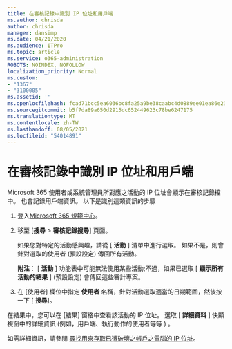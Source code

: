 ```yaml
---
title: 在審核記錄中識別 IP 位址和用戶端
ms.author: chrisda
author: chrisda
manager: dansimp
ms.date: 04/21/2020
ms.audience: ITPro
ms.topic: article
ms.service: o365-administration
ROBOTS: NOINDEX, NOFOLLOW
localization_priority: Normal
ms.custom:
- "1367"
- "3100005"
ms.assetid: ''
ms.openlocfilehash: fcad71bcc5ea6036bc8fa25a9be38caabc4d0889ee01ea86e23065333d5fce0a
ms.sourcegitcommit: b5f7da89a650d2915dc652449623c78be6247175
ms.translationtype: MT
ms.contentlocale: zh-TW
ms.lasthandoff: 08/05/2021
ms.locfileid: "54014891"
---
```

# <a name="identify-ip-address-and-client-in-audit-logs"></a>在審核記錄中識別 IP 位址和用戶端

Microsoft 365 使用者或系統管理員所對應之活動的 IP 位址會顯示在審核記錄檔中。 也會記錄用戶端資訊。 以下是識別這類資訊的步驟

1. 登入[Microsoft 365 規範中心](https://protection.office.com/)。

2. 移至 [**搜尋**  >  **審核記錄搜尋**] 頁面。

   如果您對特定的活動感興趣，請從 [ **活動** ] 清單中進行選取。 如果不是，則會針對選取的使用者 (預設設定) 傳回所有活動。

   **附注**： [ **活動** ] 功能表中可能無法使用某些活動;不過，如果已選取 [ **顯示所有活動的結果** ] (預設設定) 會傳回這些審計專案。

3. 在 [使用者] 欄位中指定 **使用者** 名稱，針對活動選取適當的日期範圍，然後按一下 [ **搜尋**]。

在結果中，您可以在 [結果] 窗格中查看該活動的 IP 位址。 選取 [ **詳細資料** ] 快顯視窗中的詳細資訊 (例如，用戶端、執行動作的使用者等等 ) 。

如需詳細資訊，請參閱 [尋找用來存取已遭破壞之帳戶之電腦的 IP 位址](/microsoft-365/compliance/auditing-troubleshooting-scenarios#find-the-ip-address-of-the-computer-used-to-access-a-compromised-account)。
